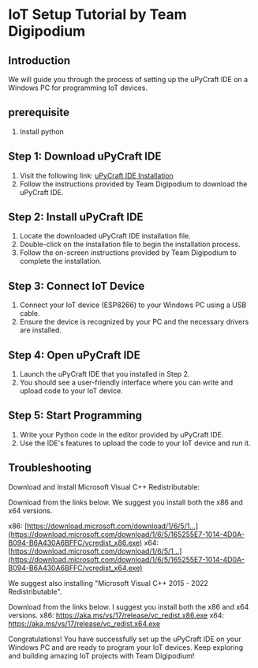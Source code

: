 # IoT Setup Tutorial by Team Digipodium

## Introduction

We will guide you through the process of setting up the uPyCraft IDE on a Windows PC for programming IoT devices.

## prerequisite
1. Install python

## Step 1: Download uPyCraft IDE

1. Visit the following link: [uPyCraft IDE Installation](https://randomnerdtutorials.com/uPyCraftWindows)
2. Follow the instructions provided by Team Digipodium to download the uPyCraft IDE.

## Step 2: Install uPyCraft IDE

1. Locate the downloaded uPyCraft IDE installation file.
2. Double-click on the installation file to begin the installation process.
3. Follow the on-screen instructions provided by Team Digipodium to complete the installation.

## Step 3: Connect IoT Device

1. Connect your IoT device (ESP8266) to your Windows PC using a USB cable.
2. Ensure the device is recognized by your PC and the necessary drivers are installed.

## Step 4: Open uPyCraft IDE

1. Launch the uPyCraft IDE that you installed in Step 2.
2. You should see a user-friendly interface where you can write and upload code to your IoT device.

## Step 5: Start Programming

1. Write your Python code in the editor provided by uPyCraft IDE.
2. Use the IDE's features to upload the code to your IoT device and run it.

##  Troubleshooting
Download and Install Microsoft Visual C++ Redistributable:

Download from the links below. 
We suggest you install both the x86 and x64 versions.

x86: [https://download.microsoft.com/download/1/6/5/1...](https://download.microsoft.com/download/1/6/5/165255E7-1014-4D0A-B094-B6A430A6BFFC/vcredist_x86.exe)
x64: [https://download.microsoft.com/download/1/6/5/1...](https://download.microsoft.com/download/1/6/5/165255E7-1014-4D0A-B094-B6A430A6BFFC/vcredist_x64.exe)

We suggest also installing "Microsoft Visual C++ 2015 - 2022 Redistributable".

Download from the links below. I suggest you install both the x86 and x64 versions.
x86: https://aka.ms/vs/17/release/vc_redist.x86.exe
x64: https://aka.ms/vs/17/release/vc_redist.x64.exe

Congratulations! You have successfully set up the uPyCraft IDE on your Windows PC and are ready to program your IoT devices. Keep exploring and building amazing IoT projects with Team Digipodium!
